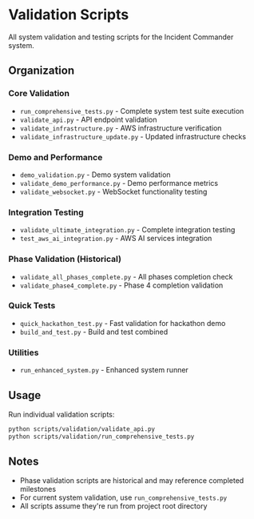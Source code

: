 # Validation Scripts

All system validation and testing scripts for the Incident Commander system.

## Organization

### Core Validation
- `run_comprehensive_tests.py` - Complete system test suite execution
- `validate_api.py` - API endpoint validation
- `validate_infrastructure.py` - AWS infrastructure verification
- `validate_infrastructure_update.py` - Updated infrastructure checks

### Demo and Performance
- `demo_validation.py` - Demo system validation
- `validate_demo_performance.py` - Demo performance metrics
- `validate_websocket.py` - WebSocket functionality testing

### Integration Testing
- `validate_ultimate_integration.py` - Complete integration testing
- `test_aws_ai_integration.py` - AWS AI services integration

### Phase Validation (Historical)
- `validate_all_phases_complete.py` - All phases completion check
- `validate_phase4_complete.py` - Phase 4 completion validation

### Quick Tests
- `quick_hackathon_test.py` - Fast validation for hackathon demo
- `build_and_test.py` - Build and test combined

### Utilities
- `run_enhanced_system.py` - Enhanced system runner

## Usage

Run individual validation scripts:
```bash
python scripts/validation/validate_api.py
python scripts/validation/run_comprehensive_tests.py
```

## Notes
- Phase validation scripts are historical and may reference completed milestones
- For current system validation, use `run_comprehensive_tests.py`
- All scripts assume they're run from project root directory
